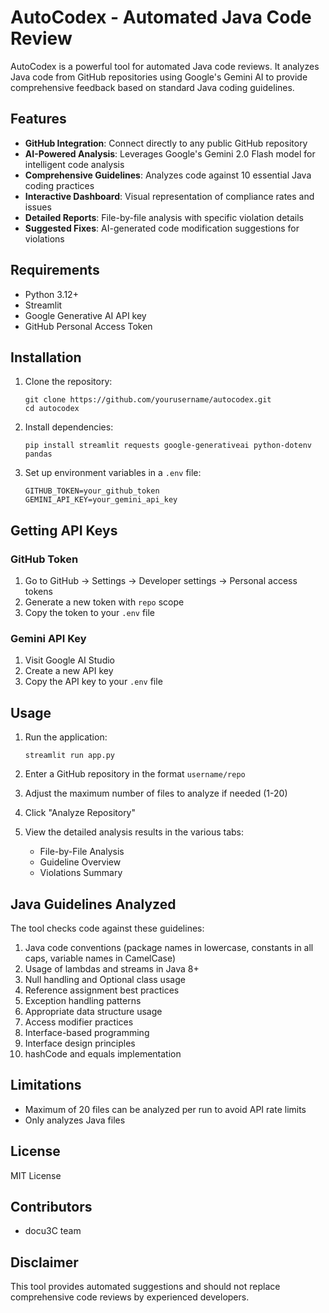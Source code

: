 # AutoCodex - Automated Java Code Review

AutoCodex is a powerful tool for automated Java code reviews. It analyzes Java code from GitHub repositories using Google's Gemini AI to provide comprehensive feedback based on standard Java coding guidelines.

## Features

- **GitHub Integration**: Connect directly to any public GitHub repository
- **AI-Powered Analysis**: Leverages Google's Gemini 2.0 Flash model for intelligent code analysis
- **Comprehensive Guidelines**: Analyzes code against 10 essential Java coding practices
- **Interactive Dashboard**: Visual representation of compliance rates and issues
- **Detailed Reports**: File-by-file analysis with specific violation details
- **Suggested Fixes**: AI-generated code modification suggestions for violations

## Requirements

- Python 3.12+
- Streamlit
- Google Generative AI API key
- GitHub Personal Access Token

## Installation

1. Clone the repository:
   ```
   git clone https://github.com/yourusername/autocodex.git
   cd autocodex
   ```

2. Install dependencies:
   ```
   pip install streamlit requests google-generativeai python-dotenv pandas
   ```

3. Set up environment variables in a `.env` file:
   ```
   GITHUB_TOKEN=your_github_token
   GEMINI_API_KEY=your_gemini_api_key
   ```

## Getting API Keys

### GitHub Token
1. Go to GitHub → Settings → Developer settings → Personal access tokens
2. Generate a new token with `repo` scope
3. Copy the token to your `.env` file

### Gemini API Key
1. Visit Google AI Studio
2. Create a new API key
3. Copy the API key to your `.env` file

## Usage

1. Run the application:
   ```
   streamlit run app.py
   ```

2. Enter a GitHub repository in the format `username/repo`

3. Adjust the maximum number of files to analyze if needed (1-20)

4. Click "Analyze Repository"

5. View the detailed analysis results in the various tabs:
   - File-by-File Analysis
   - Guideline Overview
   - Violations Summary

## Java Guidelines Analyzed

The tool checks code against these guidelines:

1. Java code conventions (package names in lowercase, constants in all caps, variable names in CamelCase)
2. Usage of lambdas and streams in Java 8+
3. Null handling and Optional class usage
4. Reference assignment best practices
5. Exception handling patterns
6. Appropriate data structure usage
7. Access modifier practices
8. Interface-based programming
9. Interface design principles
10. hashCode and equals implementation

## Limitations

- Maximum of 20 files can be analyzed per run to avoid API rate limits
- Only analyzes Java files

## License

MIT License

## Contributors

- docu3C team

## Disclaimer

This tool provides automated suggestions and should not replace comprehensive code reviews by experienced developers.
